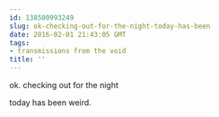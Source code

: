 ```yaml
---
id: 138500993249
slug: ok-checking-out-for-the-night-today-has-been
date: 2016-02-01 21:43:05 GMT
tags:
- transmissions from the void
title: ''
---
```

ok. checking out for the night 

today has been weird.